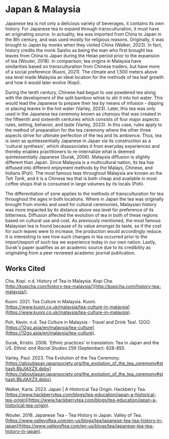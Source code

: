 # Japan & Malaysia

Japanese tea is not only a delicious variety of beverages, it contains its own history. 
For Japanese tea to expand through transculturation, it must have an originating source. 
In actuality, tea was imported from China to Japan in the 8th century, and was used mostly for religious reasons. 
Originally, it was brought to Japan by monks when they visited China (Walker, 2023). 
In fact, history credits the monk Saisho as being the man who first brought tea leaves from China to Japan during the Heian period prior to the expansion of tea (Wouter, 2018). 
In comparison, tea origins in Malaysia have similarities based on transculturation from Chinese traders, but have more of a social preference (Kuoni, 2021). 
The climate and 1,500 meters above sea level made Malaysia an ideal location for the methods of tea leaf growth and how it would later evolve (Kopi).

During the tenth century, Chinese had begun to use powdered tea along with the development of the split bamboo whisk to stir it into hot water. 
This would lead the Japanese to prepare their tea by means of infusion - dipping or placing leaves in the hot water (Varley, 2023). Later, this tea was only used in the Japanese tea ceremony known as *chanoyu* that was created in the fifteenth and sixteenth centuries which consists of four major aspects: rules, setting, behavior, and taste (Varley, 2023).
In this case, rules apply to the method of preparation for the tea ceremony where the other three aspects strive for ultimate perfection of the tea and its ambience. 
Thus, tea is seen as quintessentially Japanese in Japan via its construction as a 'cultural synthesis', which disassociates it from everyday experiences and thereby enables practitioners to re-internalize what is deemed quintessentially Japanese (Surak, 2006). 
Malaysia diffusion is slightly different than Japan. 
Since Malaysia is a multicultural nation, its tea has diffused into different enjoyment methods by the Malays, Chinese, and Indians (Poh). 
The most famous teas throughout Malaysia are known as the *Teh Tarik*, and it is a Chinese tea that is both cheap and available in most coffee shops that is consumed in large volumes by its locals (Poh).

The differentiation of zone applies to the methods of transculturation for tea throughout the ages in both locations. 
Where in Japan the tea was originally brought from monks and used for cultural ceremonies, Malaysian history was more impacted by its distance above sea level for preference of its bitterness. 
Diffusion affected the evolution of tea in both of these regions based on cultural use and cost. 
As previously mentioned, the most famous Malaysian tea is found because of its value amongst its taste, so if the cost for such leaves were to increase, the production would accordingly reduce. 
 It is interesting to see how such changes in tea occurred prior to the import/export of such tea we experience today in our own nation. 
Lastly, Surak's paper qualifies as an academic source due to its credibility as originating from a peer reviewed academic journal publication.

## Works Cited

Cha, Kopi. n.d. History of Tea in Malaysia. Kopi Cha. [http://kopicha.com/history-tea-malaysia/](http://kopicha.com/history-tea-malaysia/).

Kuoni. 2021. Tea Culture in Malaysia. Kuoni. [https://www.kuoni.co.uk/malaysia/tea-culture-in-malaysia](https://www.kuoni.co.uk/malaysia/tea-culture-in-malaysia).

Poh, Kevin. n.d. Tea Culture in Malaysia - Travel and Drink Tea!. 12GO. [https://12go.asia/en/malaysia/tea-culture](https://12go.asia/en/malaysia/tea-culture).

Surak, Kristin. 2006. 'Ethnic practices' in translation: Tea in Japan and the US. *Ethnic and Racial Studies* 259 (September): 828-855.

Varley, Paul. 2023. The Evolution of the Tea Ceremony. [https://aboutjapan.japansociety.org/the_evolution_of_the_tea_ceremony#sthash.BbJlAXZX.dpbs](https://aboutjapan.japansociety.org/the_evolution_of_the_tea_ceremony#sthash.BbJlAXZX.dpbs).

Walker, Karla. 2023. Japan | A Historical Tea Origin. Hackberry Tea. [https://www.hackberrytea.com/blogs/tea-education/japan-a-historical-tea-origin](https://www.hackberrytea.com/blogs/tea-education/japan-a-historical-tea-origin).

Wouter. 2018. Japanese Tea - Tea History in Japan. Valley of Tea. [https://www.valleyoftea.com/en-us/blogs/tea/japanese-tea-tea-history-in-japan](https://www.valleyoftea.com/en-us/blogs/tea/japanese-tea-tea-history-in-japan).
